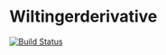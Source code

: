 # Wiltingerderivative

[![Build Status](https://github.com/cometscome/Wiltingerderivative.jl/actions/workflows/CI.yml/badge.svg?branch=main)](https://github.com/cometscome/Wiltingerderivative.jl/actions/workflows/CI.yml?query=branch%3Amain)
